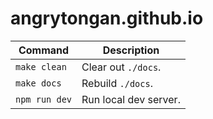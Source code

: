# angrytongan.github.io

| Command       | Description           |
| ------------- | --------------------- |
| `make clean`  | Clear out `./docs`.   |
| `make docs`   | Rebuild `./docs`.     |
| `npm run dev` | Run local dev server. |
